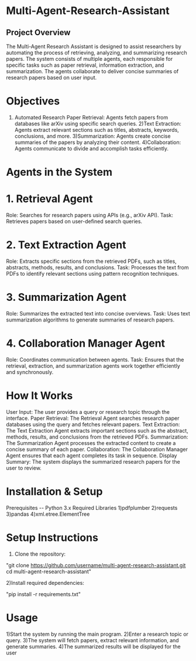 # Multi-Agent-Research-Assistant
## Project Overview
The Multi-Agent Research Assistant is designed to assist researchers by automating the process of retrieving, analyzing, and summarizing research papers. The system consists of multiple agents, each responsible for specific tasks such as paper retrieval, information extraction, and summarization. The agents collaborate to deliver concise summaries of research papers based on user input.

# Objectives
1) Automated Research Paper Retrieval: Agents fetch papers from databases like arXiv using specific search queries.
2)Text Extraction: Agents extract relevant sections such as titles, abstracts, keywords, conclusions, and more.
3)Summarization: Agents create concise summaries of the papers by analyzing their content.
4)Collaboration: Agents communicate to divide and accomplish tasks efficiently.

# Agents in the System

# 1. Retrieval Agent
Role: Searches for research papers using APIs (e.g., arXiv API).
Task: Retrieves papers based on user-defined search queries.

# 2. Text Extraction Agent
Role: Extracts specific sections from the retrieved PDFs, such as titles, abstracts, methods, results, and conclusions.
Task: Processes the text from PDFs to identify relevant sections using pattern recognition techniques.
# 3. Summarization Agent
Role: Summarizes the extracted text into concise overviews.
Task: Uses text summarization algorithms to generate summaries of research papers.
# 4. Collaboration Manager Agent
Role: Coordinates communication between agents.
Task: Ensures that the retrieval, extraction, and summarization agents work together efficiently and synchronously.


# How It Works
User Input: The user provides a query or research topic through the interface.
Paper Retrieval: The Retrieval Agent searches research paper databases using the query and fetches relevant papers.
Text Extraction: The Text Extraction Agent extracts important sections such as the abstract, methods, results, and conclusions from the retrieved PDFs.
Summarization: The Summarization Agent processes the extracted content to create a concise summary of each paper.
Collaboration: The Collaboration Manager Agent ensures that each agent completes its task in sequence.
Display Summary: The system displays the summarized research papers for the user to review.


# Installation & Setup
Prerequisites
-- Python 3.x
Required Libraries
1)pdfplumber
2)requests
3)pandas
4)xml.etree.ElementTree

# Setup Instructions
1) Clone the repository:

"git clone https://github.com/username/multi-agent-research-assistant.git
cd multi-agent-research-assistant"

2)Install required dependencies:

"pip install -r requirements.txt"


# Usage
1)Start the system by running the main program.
2)Enter a research topic or query.
3)The system will fetch papers, extract relevant information, and generate summaries.
4)The summarized results will be displayed for the user

